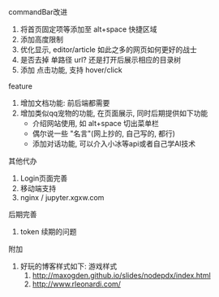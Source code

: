 commandBar改进
1. 将首页固定项等添加至 alt+space 快捷区域
2. 添加高度限制
3. 优化显示, editor/article 如此之多的网页如何更好的战士
4. 是否去掉 单路径 url? 还是打开后展示相应的目录树
5. 添加 点击功能, 支持 hover/click

feature
1. 增加文档功能: 前后端都需要
2. 增加类似qq宠物的功能, 在页面展示, 同时后期提供如下功能
    - 介绍网站使用, 如 alt+space 切出菜单栏
    - 偶尔说一些 "名言"(网上抄的, 自己写的, 都行)
    - 添加对话功能, 可以介入小冰等api或者自己学AI技术

其他代办
1. Login页面完善
2. 移动端支持
3. nginx / jupyter.xgxw.com

后期完善
1. token 续期的问题

附加
1. 好玩的博客样式如下: 游戏样式
   1. http://maxogden.github.io/slides/nodepdx/index.html
   2. http://www.rleonardi.com/
